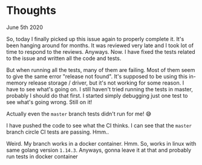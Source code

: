 # Thoughts

June 5th 2020

So, today I finally picked up this issue again to properly
complete it. It's been hanging around for months. It was
reviewed very late and I took lot of time to respond to
the reviews. Anyways. Now. I have fixed the tests related
to the issue and written all the code and tests.

But when running all the tests, many of them are failing.
Most of them seem to give the same error "release not found".
It's supposed to be using this in-memory release storage / driver,
but it's not working for some reason. I have to see what's going on.
I still haven't tried running the tests in master, probably I should
do that first. I started simply debugging just one test to see what's
going wrong. Still on it!

Actually even the `master` branch tests didn't run for me! 😅

I have pushed the code to see what the CI thinks. I can see that
the `master` branch circle CI tests are passing. Hmm..

Weird. My branch works in a docker container. Hmm. So, works in linux
with same golang version `1.14.3`. Anyways, gonna leave it at that and
probably run tests in docker container 
